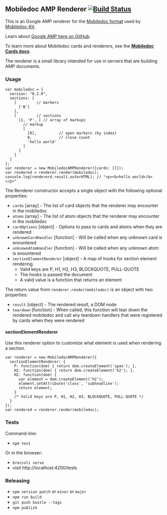 ## Mobiledoc AMP Renderer [![Build Status](https://travis-ci.org/bustlelabs/mobiledoc-amp-renderer.svg?branch=master)](https://travis-ci.org/bustlelabs/mobiledoc-amp-renderer)

This is an Google AMP renderer for the [Mobiledoc format](https://github.com/bustlelabs/mobiledoc-kit/blob/master/MOBILEDOC.md) used
by [Mobiledoc-Kit](https://github.com/bustlelabs/mobiledoc-kit).

Learn about [Google AMP here on GitHub](https://github.com/ampproject/amphtml).

To learn more about Mobiledoc cards and renderers, see the **[Mobiledoc Cards docs](https://github.com/bustlelabs/mobiledoc-kit/blob/master/CARDS.md)**.

The renderer is a small library intended for use in servers that are building
AMP documents.

### Usage

```
var mobiledoc = {
  version: "0.2.0",
  sections: [
    [         // markers
      ['B']
    ],
    [         // sections
      [1, 'P', [ // array of markups
        // markup
        [
          [0],          // open markers (by index)
          0,            // close count
          'hello world'
        ]
      ]
    ]
  ]
};
var renderer = new MobiledocAMPRenderer({cards: []});
var rendered = renderer.render(mobiledoc);
console.log(rendererd.result.outerHTML); // "<p><b>hello world</b></p>"
```

The Renderer constructor accepts a single object with the following optional properties:
  * `cards` [array] - The list of card objects that the renderer may encounter in the mobiledoc
  * `atoms` [array] - The list of atom objects that the renderer may encounter in the mobiledoc
  * `cardOptions` [object] - Options to pass to cards and atoms when they are rendered
  * `unknownCardHandler` [function] - Will be called when any unknown card is enountered
  * `unknownAtomHandler` [function] - Will be called when any unknown atom is enountered
  * `sectionElementRenderer` [object] - A map of hooks for section element rendering.
    * Valid keys are P, H1, H2, H3, BLOCKQUOTE, PULL-QUOTE
    * The hooks is passed the document
    * A valid value is a function that returns an element

The return value from `renderer.render(mobiledoc)` is an object with two properties:
  * `result` [object] - The rendered result, a DOM node
  * `teardown` [function] - When called, this function will tear down the rendered mobiledoc and call any teardown handlers that were registered by cards when they were rendered

#### sectionElementRenderer

Use this renderer option to customize what element is used when rendering
a section.

```
var renderer = new MobiledocAMPRenderer({
  sectionElementRenderer: {
    P: function(dom) { return dom.createElement('span'); },
    H1: function(dom) { return dom.createElement('h2'); },
    H2: function(dom) {
      var element = dom.createElement('h2');
      element.setAttribute('class', 'subheadline');
      return element;
    }
    /* Valid keys are P, H1, H2, H3, BLOCKQUOTE, PULL-QUOTE */
  }
});
var rendered = renderer.render(mobiledoc);
```

### Tests

Command-line:

 * `npm test`

Or in the browser:

 * `broccoli serve`
 * visit http://localhost:4200/tests

### Releasing

* `npm version patch` or `minor` or `major`
* `npm run build`
* `git push bustle --tags`
* `npm publish`
